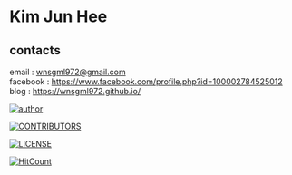# Kim Jun Hee

## contacts
email : wnsgml972@gmail.com </br>
facebook : <https://www.facebook.com/profile.php?id=100002784525012> </br>
blog : <https://wnsgml972.github.io/>


[![author](https://img.shields.io/badge/author-wnsgml972-ff69b4.svg?style=flat-square)](http://friendly-belief.surge.sh/)

[![CONTRIBUTORS](https://img.shields.io/badge/contributors-8-green.svg?style=flat-square)](https://github.com/JaeYeopHan/Interview_Question_for_Beginner/blob/master/CONTRIBUTING.md)

[![LICENSE](https://img.shields.io/dub/l/vibe-d.svg?style=flat-square)](https://github.com/JaeYeopHan/Interview_Question_for_Beginner/blob/master/LICENSE)

[![HitCount](http://hits.dwyl.io/wnsgml972/wnsgml972.github.io.svg)](http://hits.dwyl.io/wnsgml972/wnsgml972.github.io)
